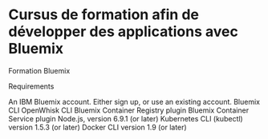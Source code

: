 # Cursus de formation afin de développer des applications avec Bluemix
Formation Bluemix

Requirements

An IBM Bluemix account. Either sign up, or use an existing account.
Bluemix CLI
OpenWhisk CLI
Bluemix Container Registry plugin
Bluemix Container Service plugin
Node.js, version 6.9.1 (or later)
Kubernetes CLI (kubectl) version 1.5.3 (or later)
Docker CLI version 1.9 (or later)
